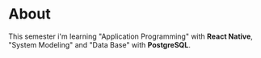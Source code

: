 # About
This semester i'm learning "Application Programming" with **React Native**, "System Modeling" and "Data Base" with **PostgreSQL**.
